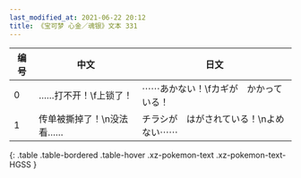 ```yaml
---
last_modified_at: 2021-06-22 20:12
title: 《宝可梦 心金／魂银》文本 331
---
```

| 编号 | 中文 | 日文 |
| ---- | ---- | ---- |
| 0 | ……打不开！\f上锁了！ | ⋯⋯あかない！\fカギが　かかっている！ |
| 1 | 传单被撕掉了！\n没法看…… | チラシが　はがされている！\nよめない⋯⋯ |
{: .table .table-bordered .table-hover .xz-pokemon-text .xz-pokemon-text-HGSS }